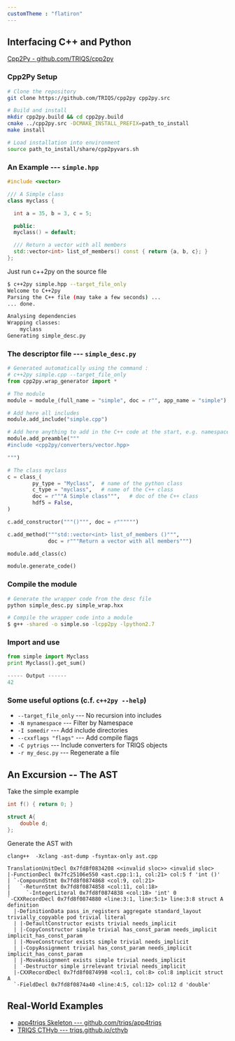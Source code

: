 ```yaml
---
customTheme : "flatiron"
---
```


## Interfacing C++ and Python

[Cpp2Py - github.com/TRIQS/cpp2py](https://github.com/TRIQS/cpp2py)


### Cpp2Py Setup

```bash
# Clone the repository
git clone https://github.com/TRIQS/cpp2py cpp2py.src

# Build and install
mkdir cpp2py.build && cd cpp2py.build
cmake ../cpp2py.src -DCMAKE_INSTALL_PREFIX=path_to_install
make install

# Load installation into environment
source path_to_install/share/cpp2pyvars.sh
```


### An Example --- `simple.hpp`
```cpp
#include <vector>

/// A Simple class
class myclass {

  int a = 35, b = 3, c = 5;

  public:
  myclass() = default;

  /// Return a vector with all members
  std::vector<int> list_of_members() const { return {a, b, c}; }
};
```

Just run c++2py on the source file
```bash
$ c++2py simple.hpp --target_file_only
Welcome to C++2py
Parsing the C++ file (may take a few seconds) ...
... done.

Analysing dependencies
Wrapping classes:
    myclass
Generating simple_desc.py
```


### The descriptor file --- `simple_desc.py`

```python
# Generated automatically using the command :
# c++2py simple.cpp --target_file_only
from cpp2py.wrap_generator import *

# The module
module = module_(full_name = "simple", doc = r"", app_name = "simple")

# Add here all includes
module.add_include("simple.cpp")

# Add here anything to add in the C++ code at the start, e.g. namespace using
module.add_preamble("""
#include <cpp2py/converters/vector.hpp>

""")

# The class myclass
c = class_(
        py_type = "Myclass",  # name of the python class
        c_type = "myclass",   # name of the C++ class
        doc = r"""A Simple class""",   # doc of the C++ class
        hdf5 = False,
)

c.add_constructor("""()""", doc = r"""""")

c.add_method("""std::vector<int> list_of_members ()""",
             doc = r"""Return a vector with all members""")

module.add_class(c)

module.generate_code()
```


### Compile the module

```bash
# Generate the wrapper code from the desc file
python simple_desc.py simple_wrap.hxx

# Compile the wrapper code into a module
$ g++ -shared -o simple.so -lcpp2py -lpython2.7
```


### Import and use

```python
from simple import Myclass
print Myclass().get_sum()

----- Output ------
42
```


### Some useful options (c.f. `c++2py --help`)

* `--target_file_only` --- No recursion into includes
* `-N mynamespace` --- Filter by Namespace
* `-I somedir` --- Add include directories
* `--cxxflags "flags"` --- Add compile flags
* `-C pytriqs` --- Include converters for TRIQS objects
* `-r my_desc.py` --- Regenerate a file


## An Excursion -- The AST

Take the simple example

```cpp
int f() { return 0; }

struct A{
    double d;
};
```

Generate the AST with
```
clang++  -Xclang -ast-dump -fsyntax-only ast.cpp

TranslationUnitDecl 0x7fd8f0834208 <<invalid sloc>> <invalid sloc>
|-FunctionDecl 0x7fc25106e550 <ast.cpp:1:1, col:21> col:5 f 'int ()'
| `-CompoundStmt 0x7fd8f0874868 <col:9, col:21>
|   `-ReturnStmt 0x7fd8f0874858 <col:11, col:18>
|     `-IntegerLiteral 0x7fd8f0874838 <col:18> 'int' 0
`-CXXRecordDecl 0x7fd8f0874880 <line:3:1, line:5:1> line:3:8 struct A definition
  |-DefinitionData pass_in_registers aggregate standard_layout trivially_copyable pod trivial literal
  | |-DefaultConstructor exists trivial needs_implicit
  | |-CopyConstructor simple trivial has_const_param needs_implicit implicit_has_const_param
  | |-MoveConstructor exists simple trivial needs_implicit
  | |-CopyAssignment trivial has_const_param needs_implicit implicit_has_const_param
  | |-MoveAssignment exists simple trivial needs_implicit
  | `-Destructor simple irrelevant trivial needs_implicit
  |-CXXRecordDecl 0x7fd8f0874998 <col:1, col:8> col:8 implicit struct A
  `-FieldDecl 0x7fd8f0874a40 <line:4:5, col:12> col:12 d 'double'
```


## Real-World Examples

* [app4triqs Skeleton --- github.com/triqs/app4triqs](https://github.com/triqs/app4triqs)
* [TRIQS CTHyb --- triqs.github.io/cthyb](https://triqs.github.io/cthyb/2.1.x/guide/aim.html)